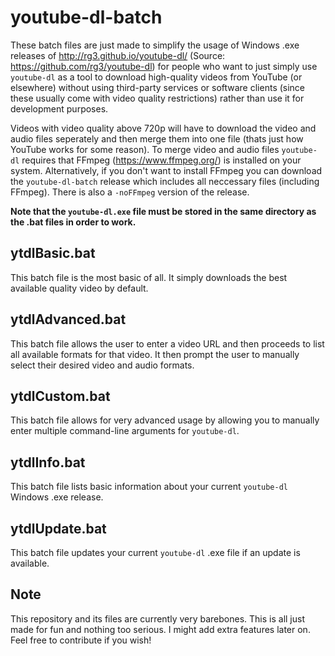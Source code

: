 # youtube-dl-batch
These batch files are just made to simplify the usage of Windows .exe releases of http://rg3.github.io/youtube-dl/ (Source: https://github.com/rg3/youtube-dl) for people who want to just simply use `youtube-dl` as a tool to download high-quality videos from YouTube (or elsewhere) without using third-party services or software clients (since these usually come with video quality restrictions) rather than use it for development purposes.

Videos with video quality above 720p will have to download the video and audio files seperately and then merge them into one file (thats just how YouTube works for some reason). To merge video and audio files `youtube-dl` requires that FFmpeg (https://www.ffmpeg.org/) is installed on your system. Alternatively, if you don't want to install FFmpeg you can download the `youtube-dl-batch` release which includes all neccessary files (including FFmpeg). There is also a `-noFFmpeg` version of the release.

**Note that the  `youtube-dl.exe` file must be stored in the same directory as the .bat files in order to work.**

## ytdlBasic.bat
This batch file is the most basic of all. It simply downloads the best available quality video by default.

## ytdlAdvanced.bat
This batch file allows the user to enter a video URL and then proceeds to list all available formats for that video. It then prompt the user to manually select their desired video and audio formats.

## ytdlCustom.bat
This batch file allows for very advanced usage by allowing you to manually enter multiple command-line arguments for `youtube-dl`.

## ytdlInfo.bat
This batch file lists basic information about your current `youtube-dl` Windows .exe release.

## ytdlUpdate.bat
This batch file updates your current `youtube-dl` .exe file if an update is available.

## Note
This repository and its files are currently very barebones. This is all just made for fun and nothing too serious. I might add extra features later on. Feel free to contribute if you wish!
